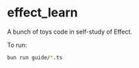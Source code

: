 # effect_learn

A bunch of toys code in self-study of Effect.

To run:
```bash
bun run guide/*.ts
```
